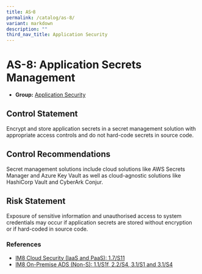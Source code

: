 ```yaml
---
title: AS᠆8
permalink: /catalog/as-8/
variant: markdown
description: ""
third_nav_title: Application Security
---
```

# AS-8: Application Secrets Management

* **Group:** [Application Security](/catalog/as)

## Control Statement

Encrypt and store application secrets in a secret management solution with appropriate access controls and do not hard-code secrets in source code.

## Control Recommendations

Secret management solutions include cloud solutions like AWS Secrets Manager and Azure Key Vault as well as cloud-agnostic solutions like HashiCorp Vault and CyberArk Conjur.

## Risk Statement

Exposure of sensitive information and unauthorised access to system credentials may occur if application secrets are stored without encryption or if hard-coded in source code.



### References


 * [IM8 Cloud Security (IaaS and PaaS): 1.7/S11](https://intranet.mof.gov.sg/portal/IM/Themes/IT-Management/Cloud/Topics/Cloud-Security.aspx)
 * [IM8 On-Premise ADS (Non-S): 1.1/S1f, 2.2/S4, 3.1/S1 and 3.1/S4](https://intranet.mof.gov.sg/portal/IM/Themes/IT-Management/On-Premise/Topics/Application-Development-Security-(For-Non-S).aspx)